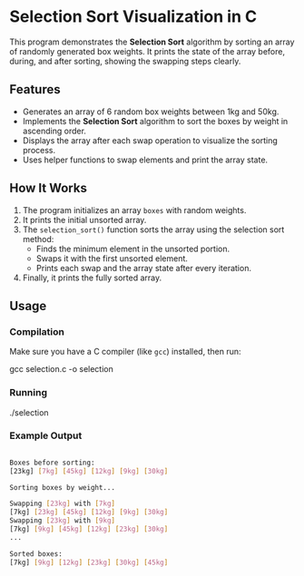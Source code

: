 # Selection Sort Visualization in C

This program demonstrates the **Selection Sort** algorithm by sorting an array of randomly generated box weights. It prints the state of the array before, during, and after sorting, showing the swapping steps clearly.

## Features

- Generates an array of 6 random box weights between 1kg and 50kg.
- Implements the **Selection Sort** algorithm to sort the boxes by weight in ascending order.
- Displays the array after each swap operation to visualize the sorting process.
- Uses helper functions to swap elements and print the array state.

## How It Works

1. The program initializes an array `boxes` with random weights.
2. It prints the initial unsorted array.
3. The `selection_sort()` function sorts the array using the selection sort method:
    - Finds the minimum element in the unsorted portion.
    - Swaps it with the first unsorted element.
    - Prints each swap and the array state after every iteration.
4. Finally, it prints the fully sorted array.

## Usage

### Compilation

Make sure you have a C compiler (like `gcc`) installed, then run:

gcc selection.c -o selection


### Running

./selection

### Example Output

```bash

Boxes before sorting:
[23kg] [7kg] [45kg] [12kg] [9kg] [30kg] 

Sorting boxes by weight...

Swapping [23kg] with [7kg] 
[7kg] [23kg] [45kg] [12kg] [9kg] [30kg] 
Swapping [23kg] with [9kg] 
[7kg] [9kg] [45kg] [12kg] [23kg] [30kg] 
...

Sorted boxes:
[7kg] [9kg] [12kg] [23kg] [30kg] [45kg]


